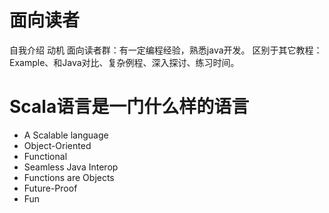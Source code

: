 # 面向读者
自我介绍
动机
面向读者群：有一定编程经验，熟悉java开发。
区别于其它教程：Example、和Java对比、复杂例程、深入探讨、练习时间。

# Scala语言是一门什么样的语言 #
- A Scalable language
- Object-Oriented
- Functional
- Seamless Java Interop
- Functions are Objects
- Future-Proof
- Fun



